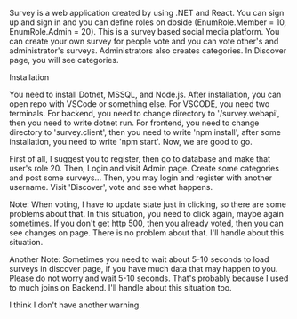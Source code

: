 Survey is a web application created by using .NET and React. You can sign up and sign in and you can define roles on dbside (EnumRole.Member = 10, EnumRole.Admin = 20).
This is a survey based social media platform. You can create your own survey for people vote and you can vote other's and administrator's surveys. Administrators also creates categories. In Discover page, you will see categories.

Installation

You need to install Dotnet, MSSQL, and Node.js. After installation, you can open repo with VSCode or something else. For VSCODE, you need two terminals. For backend, you need to change directory to '/survey.webapi', then you need to write dotnet run. For frontend, you need to change directory to 'survey.client', then you need to write 'npm install', after some installation, you need to write 'npm start'. Now, we are good to go. 


First of all, I suggest you to register, then go to database and make that user's role 20. Then, Login and visit Admin page. Create some categories and post some surveys...
Then, you may login and register with another username. Visit 'Discover', vote and see what happens. 

Note: When voting, I have to update state just in clicking, so there are some problems about that. In this situation, you need to click again, maybe again sometimes. If you don't get http 500, then you already voted, then you can see changes on page. There is no problem about that. I'll handle about this situation.

Another Note: Sometimes you need to wait about 5-10 seconds to load surveys in discover page, if you have much data that may happen to you. Please do not worry and wait 5-10 seconds. That's probably because I used to much joins on Backend. I'll handle about this situation too.

I think I don't have another warning.
